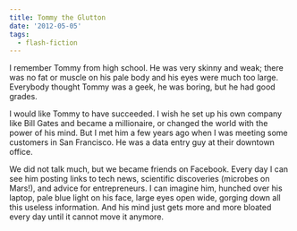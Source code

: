 ```yaml
---
title: Tommy the Glutton
date: '2012-05-05'
tags:
  - flash-fiction
---
```


I remember Tommy from high school. He was very skinny and weak; there was no fat
or muscle on his pale body and his eyes were much too large. Everybody thought
Tommy was a geek, he was boring, but he had good grades.

<!-- truncate -->

I would like Tommy to have succeeded. I wish he set up his own company like Bill
Gates and became a millionaire, or changed the world with the power of his mind.
But I met him a few years ago when I was meeting some customers in San
Francisco. He was a data entry guy at their downtown office.

We did not talk much, but we became friends on Facebook. Every day I can see him
posting links to tech news, scientific discoveries (microbes on Mars!), and
advice for entrepreneurs. I can imagine him, hunched over his laptop, pale blue
light on his face, large eyes open wide, gorging down all this useless
information. And his mind just gets more and more bloated every day until it
cannot move it anymore.
